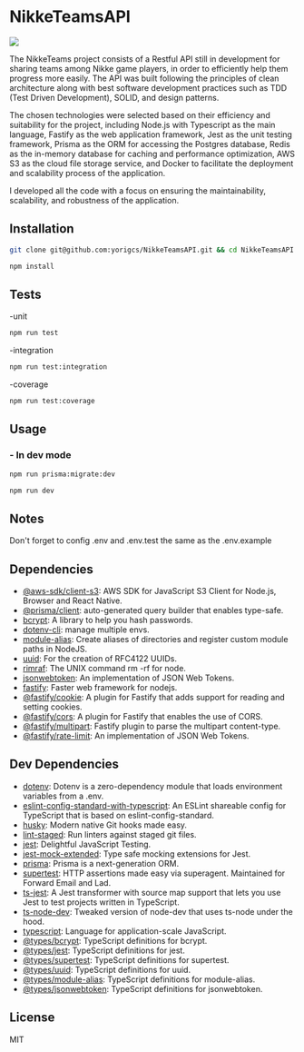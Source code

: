 # NikkeTeamsAPI
<div>
  <img src="https://github.com/yorigcs/NikkeTeamsAPI/actions/workflows/test.yml/badge.svg" />
</div>

The NikkeTeams project consists of a Restful API still in development for sharing teams among Nikke game players, in order to efficiently help them progress more easily. The API was built following the principles of clean architecture along with best software development practices such as TDD (Test Driven Development), SOLID, and design patterns.

The chosen technologies were selected based on their efficiency and suitability for the project, including Node.js with Typescript as the main language, Fastify as the web application framework, Jest as the unit testing framework, Prisma as the ORM for accessing the Postgres database, Redis as the in-memory database for caching and performance optimization, AWS S3 as the cloud file storage service, and Docker to facilitate the deployment and scalability process of the application.

I developed all the code with a focus on ensuring the maintainability, scalability, and robustness of the application.


## Installation

```sh
git clone git@github.com:yorigcs/NikkeTeamsAPI.git && cd NikkeTeamsAPI
```

```sh
npm install
```

## Tests
-unit
```sh
npm run test
```
-integration
```sh
npm run test:integration
```
-coverage
```sh
npm run test:coverage
```

## Usage

### - In dev mode
```sh
npm run prisma:migrate:dev
```
```sh
npm run dev
```

## Notes

Don't forget to config .env and .env.test the same as the .env.example

## Dependencies
- [@aws-sdk/client-s3](https://www.npmjs.com/package/@aws-sdk/client-s3): AWS SDK for JavaScript S3 Client for Node.js, Browser and React Native.
- [@prisma/client](https://www.npmjs.com/package/@prisma/client): auto-generated query builder that enables type-safe.
- [bcrypt](https://www.npmjs.com/package/bcrypt): A library to help you hash passwords.
- [dotenv-cli](https://www.npmjs.com/package/dotenv-cli): manage multiple envs.
- [module-alias](https://www.npmjs.com/package/module-alias): Create aliases of directories and register custom module paths in NodeJS.
- [uuid](https://www.npmjs.com/package/uuid): For the creation of RFC4122 UUIDs.
- [rimraf](https://www.npmjs.com/package/bcrypt): The UNIX command rm -rf for node.
- [jsonwebtoken](https://www.npmjs.com/package/jsonwebtoken): An implementation of JSON Web Tokens.
- [fastify](https://www.npmjs.com/package/fastify): Faster web framework for nodejs.
- [@fastify/cookie](https://www.npmjs.com/package/@fastify/cookie): A plugin for Fastify that adds support for reading and setting cookies.
- [@fastify/cors](https://www.npmjs.com/package/@fastify/cors): A plugin for Fastify that enables the use of CORS.
- [@fastify/multipart](https://www.npmjs.com/package/@fastify/multipart): Fastify plugin to parse the multipart content-type.
- [@fastify/rate-limit](https://www.npmjs.com/package/jsonwebtoken): An implementation of JSON Web Tokens.



## Dev Dependencies
- [dotenv](https://www.npmjs.com/package/dotenv): Dotenv is a zero-dependency module that loads environment variables from a .env.
- [eslint-config-standard-with-typescript](https://www.npmjs.com/package/eslint-config-standard-with-typescript): An ESLint shareable config for TypeScript that is based on eslint-config-standard.
- [husky](https://www.npmjs.com/package/husky): Modern native Git hooks made easy.
- [lint-staged](https://ghub.io/eslint-plugin-standard): Run linters against staged git files.
- [jest](https://www.npmjs.com/package/jest): Delightful JavaScript Testing.
- [jest-mock-extended](https://www.npmjs.com/package/jest-mock-extended): Type safe mocking extensions for Jest.
- [prisma](https://www.npmjs.com/package/prisma): Prisma is a next-generation ORM.
- [supertest](https://www.npmjs.com/package/supertest): HTTP assertions made easy via superagent. Maintained for Forward Email and Lad.
- [ts-jest](https://www.npmjs.com/package/ts-jest): A Jest transformer with source map support that lets you use Jest to test projects written in TypeScript.
- [ts-node-dev](https://www.npmjs.com/package/ts-node-dev): Tweaked version of node-dev that uses ts-node under the hood.
- [typescript](https://www.npmjs.com/package/typescript):  Language for application-scale JavaScript.
- [@types/bcrypt](https://www.npmjs.com/package/@types/bcrypt): TypeScript definitions for bcrypt.
- [@types/jest](https://www.npmjs.com/package/@types/jest): TypeScript definitions for jest.
- [@types/supertest](https://www.npmjs.com/package/@types/supertest): TypeScript definitions for supertest.
- [@types/uuid](https://www.npmjs.com/package/@types/uuid): TypeScript definitions for uuid.
- [@types/module-alias](https://www.npmjs.com/package/@types/module-alias): TypeScript definitions for module-alias.
- [@types/jsonwebtoken](https://www.npmjs.com/package/@types/jsonwebtoken): TypeScript definitions for jsonwebtoken.



## License
MIT
